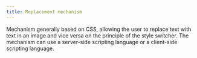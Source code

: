 ```yaml
---
title: Replacement mechanism
---
```


Mechanism generally based on CSS, allowing the user to replace text with text in an image and vice versa on the principle of the style switcher. The mechanism can use a server-side scripting language or a client-side scripting language.
